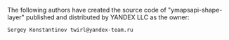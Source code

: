 The following authors have created the source code of "ymapsapi-shape-layer" published and distributed by YANDEX LLC as the owner:

    Sergey Konstantinov twirl@yandex-team.ru
